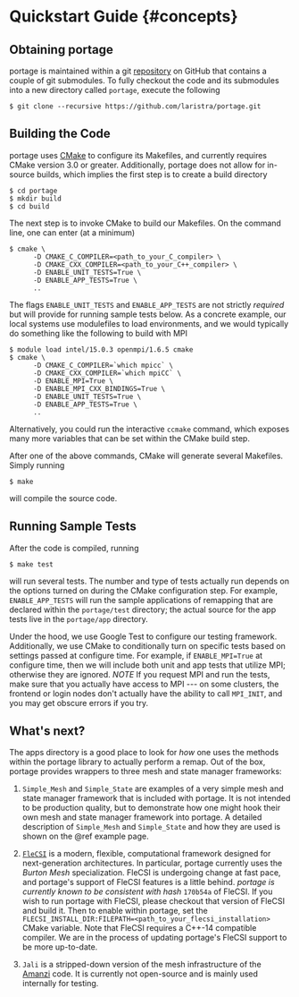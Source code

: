 # Quickstart Guide      {#concepts}

## Obtaining portage
portage is maintained within a git [repository](https://github.com/laristra/portage)
on GitHub that contains a couple of git submodules.  To fully checkout the code
and its submodules into a new directory called `portage`, execute the following
~~~
$ git clone --recursive https://github.com/laristra/portage.git
~~~

## Building the Code
portage uses [CMake](https://cmake.org) to configure its Makefiles, and
currently requires CMake version 3.0 or greater.  Additionally, portage does not
allow for in-source builds, which implies the first step is to create a build
directory
~~~
$ cd portage
$ mkdir build
$ cd build
~~~
The next step is to invoke CMake to build our Makefiles.  On the command line,
one can enter (at a minimum)
~~~
$ cmake \
      -D CMAKE_C_COMPILER=<path_to_your_C_compiler> \
	  -D CMAKE_CXX_COMPILER=<path_to_your_C++_compiler> \
	  -D ENABLE_UNIT_TESTS=True \
	  -D ENABLE_APP_TESTS=True \
	  ..
~~~
The flags `ENABLE_UNIT_TESTS` and `ENABLE_APP_TESTS` are not strictly
_required_ but will provide for running sample tests below.  As a
concrete example, our local systems use modulefiles to load
environments, and we would typically do something like the following to
build with MPI
~~~
$ module load intel/15.0.3 openmpi/1.6.5 cmake
$ cmake \
      -D CMAKE_C_COMPILER=`which mpicc` \
	  -D CMAKE_CXX_COMPILER=`which mpiCC` \
	  -D ENABLE_MPI=True \
	  -D ENABLE_MPI_CXX_BINDINGS=True \
	  -D ENABLE_UNIT_TESTS=True \
	  -D ENABLE_APP_TESTS=True \
	  ..
~~~
Alternatively, you could run the interactive `ccmake` command, which exposes
many more variables that can be set within the CMake build step.

After one of the above commands, CMake will generate several Makefiles.  Simply
running
~~~
$ make
~~~
will compile the source code.

## Running Sample Tests
After the code is compiled, running
~~~
$ make test
~~~
will run several tests.  The number and type of tests actually run depends on
the options turned on during the CMake configuration step.  For example,
`ENABLE_APP_TESTS` will run the sample applications of remapping that are
declared within the `portage/test` directory; the actual source for the app
tests live in the `portage/app` directory.

Under the hood, we use Google Test to configure our testing framework.
Additionally, we use CMake to conditionally turn on specific tests based on
settings passed at configure time.  For example, if `ENABLE_MPI=True` at
configure time, then we will include both unit and app tests that utilize
MPI; otherwise they are ignored.  *NOTE* If you request MPI and run the tests,
make sure that you actually have access to MPI --- on some clusters, the
frontend or login nodes don't actually have the ability to call `MPI_INIT`,
and you may get obscure errors if you try.

## What's next?
The apps directory is a good place to look for _how_ one uses the methods
within the portage library to actually perform a remap.  Out of the box,
portage provides wrappers to three mesh and state manager frameworks:

1. `Simple_Mesh` and `Simple_State` are examples of a very simple mesh and
state manager framework that is included with portage.  It is not intended to
be production quality, but to demonstrate how one might hook their own mesh and
state manager framework into portage.  A detailed description of `Simple_Mesh`
and `Simple_State` and how they are used is shown on the @ref example page.

2. [`FleCSI`](https://github.com/losalamos/flecsi) is a modern, flexible,
computational framework designed for next-generation architectures.
In particular, portage currently uses the _Burton Mesh_ specialization.  FleCSI
is undergoing change at fast pace, and portage's support of FleCSI features is
a little behind. *portage is currently known to be consistent with hash*
`170b54a` of FleCSI.  If you wish to run portage with FleCSI, please checkout
that version of FleCSI and build it.  Then to enable within portage, set the
`FLECSI_INSTALL_DIR:FILEPATH=<path_to_your_flecsi_installation>` CMake variable.
Note that FleCSI requires a C++-14 compatible compiler.  We are in the process
of updating portage's FleCSI support to be more up-to-date.

3. `Jali` is a stripped-down version of the mesh infrastructure of the
[Amanzi](https://software.lanl.gov/ascem/amanzi/) code.  It is currently not
open-source and is mainly used internally for testing.
